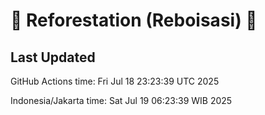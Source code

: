 
# 🌳 Reforestation (Reboisasi) 🌲

## Last Updated

GitHub Actions time: Fri Jul 18 23:23:39 UTC 2025

Indonesia/Jakarta time: Sat Jul 19 06:23:39 WIB 2025
